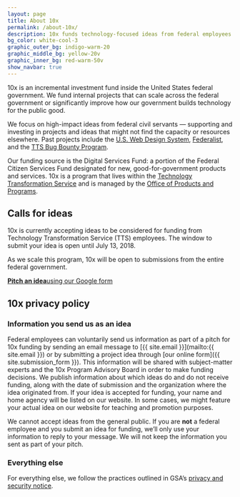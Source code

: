 ```yaml
---
layout: page
title: About 10x
permalink: /about-10x/
description: 10x funds technology-focused ideas from federal employees with an aim to improve the experience all people have with our government.
bg_color: white-cool-3
graphic_outer_bg: indigo-warm-20
graphic_middle_bg: yellow-20v
graphic_inner_bg: red-warm-50v
show_navbar: true
---
```


10x is an incremental investment fund inside the United States federal government. We fund internal projects that can scale across the federal government or significantly improve how our government builds technology for the public good.

We focus on high-impact ideas from federal civil servants — supporting and investing in projects and ideas that might not find the capacity or resources elsewhere. Past projects include the [U.S. Web Design System](https://designsystem.digital.gov), [Federalist](https://federalist.18f.gov), and the [TTS Bug Bounty Program](https://hackerone.com/tts).

Our funding source is the Digital Services Fund: a portion of the Federal Citizen Services Fund designated for new, good-for-government products and services. 10x is a program that lives within the [Technology Transformation Service](https://www.gsa.gov/about-us/organization/federal-acquisition-service/technology-transformation-services) and is managed by the [Office of Products and Programs](https://www.gsa.gov/about-us/organization/federal-acquisition-service/technology-transformation-services/office-of-products-and-programs).

<h2 class="docs-h2">Calls for ideas</h2>

10x is currently accepting ideas to be considered for funding from Technology Transformation Service (TTS) employees.  The window to submit your idea is open until July 13, 2018.

As we scale this program, 10x will be open to submissions from the entire federal government.

<div class="g-row tablet:display-flex tablet:align-items-center clearfix margin-top-2 tablet:margin-top-3">
  <a href="{{ site.submission_form }}" class="g-col tablet:g-col-auto background-color-red-warm-50v color-white padding-2 border-radius-small tablet:margin-right-5 text-decoration-none hover:background-color-indigo-warm-50v text-align-center margin-top-2 tablet:margin-top-0"><strong class="tablet:font-sans-8">Pitch an idea</strong><span class="font-sans-6 font-weight-300 display-block color-white">using our Google form</span></a>
</div>


<h2 class="docs-h2">10x privacy policy</h2>

### Information you send us as an idea
Federal employees can voluntarily send us information as part of a pitch for 10x funding by sending an email message to [{{ site.email }}](mailto:{{ site.email }}) or by submitting a project idea through [our online form]({{ site.submission_form }}). This information will be shared with subject-matter experts and the 10x Program Advisory Board in order to make funding decisions. We publish information about which ideas do and do not receive funding, along with the date of submission and the organization where the idea originated from. If your idea is accepted for funding, your name and home agency will be listed on our website. In some cases, we might feature your actual idea on our website for teaching and promotion purposes.

We cannot accept ideas from the general public. If you are **not** a federal employee and you submit an idea for funding, we’ll only use your information to reply to your message. We will not keep the information you sent as part of your pitch.

### Everything else
For everything else, we follow the practices outlined in GSA’s [privacy and security notice](https://www.gsa.gov/website-information/privacy-and-security-notice).  
